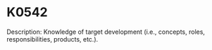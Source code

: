# K0542
Description: Knowledge of target development (i.e., concepts, roles, responsibilities, products, etc.).
